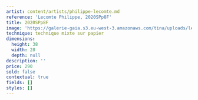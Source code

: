 ```yaml
---
artist: content/artists/philippe-lecomte.md
reference: 'Lecomte Philippe, 2020SPp8F'
title: 2020SPp8F
image: 'https://galerie-gaia.s3.eu-west-3.amazonaws.com/tina/uploads/lecomte-philippe/Philippe Lecomte - 2020_8F - 38x28.jpg'
technique: technique mixte sur papier
dimensions:
  height: 38
  width: 28
  depth: null
description: ''
price: 290
sold: false
contextual: true
fields: []
styles: []
---
```


